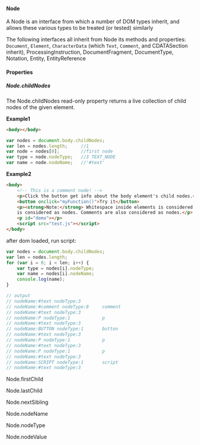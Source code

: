 #### Node

A Node is an interface from which a number of DOM types inherit, and allows these various types to be treated (or tested) similarly

The following interfaces all inherit from Node its methods and properties: ```Document```, ```Element```, ```CharacterData``` (which ```Text```, ```Comment```, and CDATASection inherit), ProcessingInstruction, DocumentFragment, DocumentType, Notation, Entity, EntityReference

#### Properties

##### Node.childNodes

The Node.childNodes read-only property returns a live collection of child nodes of the given element.

**Example1**

```html
<body></body>
```
```javascript
var nodes = document.body.childNodes;
var len = nodes.length;     //1
var node = nodes[0];        //first node
var type = node.nodeType;   //3 TEXT_NODE 
var name = node.nodeName;   //'#text'
```

**Example2**

```html
<body>
    <!-- This is a comment node! -->
    <p>Click the button get info about the body element's child nodes.</p>
    <button onclick="myFunction()">Try it</button>
    <p><strong>Note:</strong> Whitespace inside elements is considered as text, and text
    is considered as nodes. Comments are also considered as nodes.</p>
    <p id="demo"></p>
    <script src="test.js"></script>
</body>
```
after dom loaded, run script:

```javascript
var nodes = document.body.childNodes;
var len = nodes.length;
for (var i = 0; i < len; i++) {
    var type = nodes[i].nodeType;
    var name = nodes[i].nodeName;
    console.log(name);
}

// output
// nodeName:#text nodeType:3
// nodeName:#comment nodeType:8     comment
// nodeName:#text nodeType:3
// nodeName:P nodeType:1            p
// nodeName:#text nodeType:3
// nodeName:BUTTON nodeType:1       button
// nodeName:#text nodeType:3
// nodeName:P nodeType:1            p
// nodeName:#text nodeType:3
// nodeName:P nodeType:1            p
// nodeName:#text nodeType:3
// nodeName:SCRIPT nodeType:1       script
// nodeName:#text nodeType:3
```


Node.firstChild

Node.lastChild

Node.nextSibling

Node.nodeName

Node.nodeType

Node.nodeValue